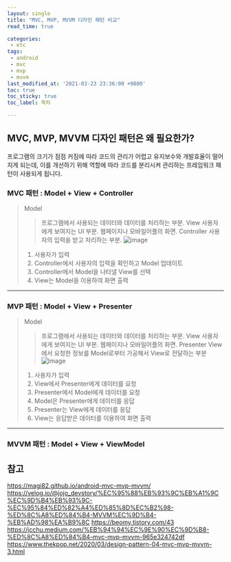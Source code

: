 ```yaml
---
layout: single
title: "MVC, MVP, MVVM 디자인 패턴 비교"
read_time: true

categories: 
 - etc
tags: 
 - android	
 - mvc
 - mvp
 - mvvm
last_modified_at: '2021-03-23 23:36:00 +0800'
toc: true
toc_sticky: true
toc_label: 목차

---
```

## MVC, MVP, MVVM 디자인 패턴은 왜 필요한가?
프로그램의 크기가 점점 커짐에 따라 코드의 관리가 어렵고 유지보수와 개발효율이 떨어지게 되는데, 
이를 개선하기 위해 역할에 따라 코드를 분리시켜 관리하는 프레임워크 패턴이 사용되게 됩니다.

### MVC 패턴 :  Model + View + Controller
> Model 
> > 프로그램에서 사용되는 데이터와 데이터를 처리하는 부분. 
> View
> > 사용자에게 보여지는 UI 부분. 웹페이지나 모바일어플의 화면.
> Controller
> > 사용자의 입력을 받고 처리하는 부분.
![image](https://user-images.githubusercontent.com/66898243/112164023-e8623080-8c30-11eb-9ec3-28e69e8cdebd.png)
> 1. 사용자가 입력 
> 2. Controller에서 사용자의 입력을 확인하고 Model 업데이트
> 3. Controller에서 Model을 나타낼 View를 선택
> 4. View는 Model을 이용하여 화면 출력

-----
### MVP 패턴 :  Model + View + Presenter
> Model 
> > 프로그램에서 사용되는 데이터와 데이터를 처리하는 부분. 
> View
> > 사용자에게 보여지는 UI 부분. 웹페이지나 모바일어플의 화면.
> Presenter 
> > View에서 요청한 정보를 Model로부터 가공해서 View로 전달하는 부분
![image](https://user-images.githubusercontent.com/66898243/112163971-db454180-8c30-11eb-82d1-1f5cbabdd165.png)
> 1. 사용자가 입력
> 2. View에서 Presenter에게 데이터를 요청
> 3. Presenter에서 Model에게 데이터를 요청
> 4. Model은 Presenter에게 데이터를 응답
> 5. Presenter는 View에게 데이터를 응답
> 6. View는 응답받은 데이터를 이용하여 화면 출력

-----
### MVVM 패턴 :  Model + View + ViewModel




## 참고
https://magi82.github.io/android-mvc-mvp-mvvm/
https://velog.io/@jojo_devstory/%EC%95%88%EB%93%9C%EB%A1%9C%EC%9D%B4%EB%93%9C-%EC%95%84%ED%82%A4%ED%85%8D%EC%B2%98-%ED%8C%A8%ED%84%B4-MVVM%EC%9D%B4-%EB%AD%98%EA%B9%8C
https://beomy.tistory.com/43
https://jcchu.medium.com/%EB%94%94%EC%9E%90%EC%9D%B8-%ED%8C%A8%ED%84%B4-mvc-mvp-mvvm-965e324742df
https://www.thekpop.net/2020/03/design-pattern-04-mvc-mvp-mvvm-3.html
